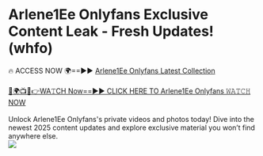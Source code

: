# Arlene1Ee Onlyfans Exclusive Content Leak - Fresh Updates! (whfo)

🔥 ACCESS NOW 🌍==►► <a href="https://tinyurl.com/kvy9nzfs" rel="nofollow">Arlene1Ee Onlyfans Latest Collection</a>
<br><br>
[🔴🌍📺📱👉WA𝚃CH Now==►► CLICK HERE TO Arlene1Ee Onlyfans 𝚆𝙰𝚃𝙲𝙷 NOW](https://tinyurl.com/kvy9nzfs)
<br><br>
Unlock Arlene1Ee Onlyfans's private videos and photos today! Dive into the newest 2025 content updates and explore exclusive material you won’t find anywhere else.
<br>
<a href="https://tinyurl.com/kvy9nzfs" rel="nofollow" data-target="animated-image.originalLink"><img src="https://camo.githubusercontent.com/8a4f000d20f83aca3bf7ec5f350d767afa0574a8a352519fd8cfa583a6f93a33/68747470733a2f2f692e696d6775722e636f6d2f644a486b345a712e676966" data-canonical-src="https://i.imgur.com/dJHk4Zq.gif" style="max-width: 100%; display: inline-block;" data-target="animated-image.originalImage"></a>
<br>
